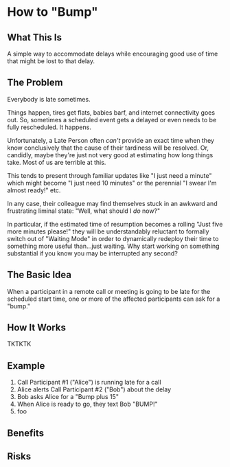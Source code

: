 # How to "Bump"

## What This Is
A simple way to accommodate delays while encouraging good use of time that might be lost to that delay.

## The Problem
Everybody is late sometimes. 

Things happen, tires get flats, babies barf, and internet connectivity goes out. So, sometimes a scheduled event gets a delayed or even needs to be fully rescheduled. It happens. 

Unfortunately, a Late Person often *can't* provide an exact time when they know conclusively that the cause of their tardiness will be resolved. Or, candidly, maybe they're just not very good at estimating how long things take. Most of us are terrible at this.

This tends to present through familiar updates like "I just need a minute" which might become "I just need 10 minutes" or the perennial "I swear I'm almost ready!" etc.

In any case, their colleague may find themselves stuck in an awkward and frustrating liminal state: "Well, what should I *do* now?"

In particular, if the estimated time of resumption becomes a rolling "Just five more minutes please!" they will be understandably reluctant to formally switch out of "Waiting Mode" in order to  dynamically redeploy their time to something more useful than…just waiting. Why start working on something substantial if you know you may be interrupted any second?


## The Basic Idea
When a participant in a remote call or meeting is going to be late for the scheduled start time, one or more of the affected participants can ask for a "bump."

## How It Works

TKTKTK

## Example

1. Call Participant #1 ("Alice") is running late for a call
2. Alice alerts Call Participant #2 ("Bob") about the delay
3. Bob asks Alice for a "Bump plus 15"
3. When Alice is ready to go, they text Bob "BUMP!" 
4. foo

## Benefits

## Risks